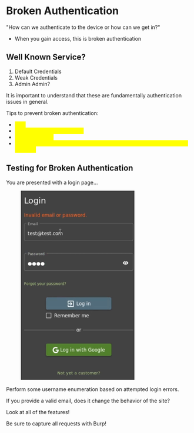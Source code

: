 # Broken Authentication

"How can we authenticate to the device or how can we get in?"

* When you gain access, this is broken authentication

## Well Known Service?

1. Default Credentials
2. Weak Credentials
3. Admin Admin?

It is important to understand that these are fundamentally authentication issues in general.

Tips to prevent broken authentication:

* <mark style="color:yellow;">MFA</mark>
* <mark style="color:yellow;">Do not use weak credentials</mark>
* <mark style="color:yellow;">Rotate user ID's</mark>
* <mark style="color:yellow;">Rate limiting or 2captcha to prevent automated, botlike, or brute forcing behavior</mark>

## Testing for Broken Authentication

You are presented with a login page...

<figure><img src="../.gitbook/assets/image (3).png" alt=""><figcaption></figcaption></figure>

Perform some username enumeration based on attempted login errors.

If you provide a valid email, does it change the behavior of the site?

Look at all of the features!

Be sure to capture all requests with Burp!

